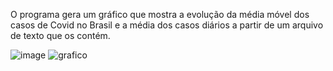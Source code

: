 O programa gera um gráfico que mostra a evolução da média móvel dos casos de Covid no Brasil e a média dos casos diários a partir de um arquivo de texto que os contém.

![image](https://user-images.githubusercontent.com/25599308/202107557-bb6eb6db-037d-438f-9d13-5b45e375628a.png)
![grafico](https://user-images.githubusercontent.com/25599308/202130927-8bdd3ab5-8e91-4e58-a4ed-508aaed7eee8.png)
